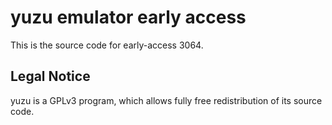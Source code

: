 yuzu emulator early access
=============

This is the source code for early-access 3064.

## Legal Notice

yuzu is a GPLv3 program, which allows fully free redistribution of its source code.